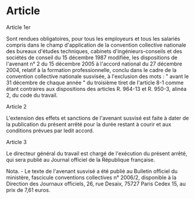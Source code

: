 # Article

  
 Article 1er  
  
 Sont rendues obligatoires, pour tous les employeurs et tous les salariés compris dans le champ d'application de la convention collective nationale des bureaux d'études techniques, cabinets d'ingénieurs-conseils et des sociétés de conseil du 15 décembre 1987 modifiée, les dispositions de l'avenant n° 2 du 15 décembre 2005 à l'accord national du 27 décembre 2004, relatif à la formation professionnelle, conclu dans le cadre de la convention collective nationale susvisée, à l'exclusion des mots : " avant le 31 décembre de chaque année " du troisième tiret de l'article 8-1 comme étant contraires aux dispositions des articles R. 964-13 et R. 950-3, alinéa 2, du code du travail.  
  
 Article 2  
  
 L'extension des effets et sanctions de l'avenant susvisé est faite à dater de la publication du présent arrêté pour la durée restant à courir et aux conditions prévues par ledit accord.  
  
 Article 3  
  
 Le directeur général du travail est chargé de l'exécution du présent arrêté, qui sera publié au Journal officiel de la République française.  
  
 Nota. - Le texte de l'avenant susvisé a été publié au Bulletin officiel du ministère, fascicule conventions collectives n° 2006/2, disponible à la Direction des Journaux officiels, 26, rue Desaix, 75727 Paris Cedex 15, au prix de 7,61 euros.  
